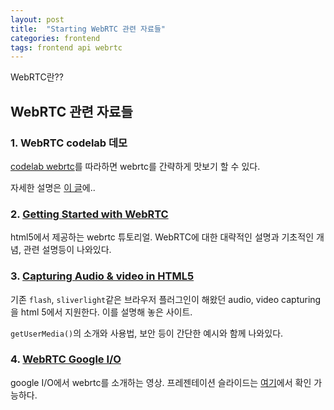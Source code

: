 ```yaml
---
layout: post
title:  "Starting WebRTC 관련 자료들"
categories: frontend
tags: frontend api webrtc
---
```



WebRTC란??


## WebRTC 관련 자료들   



### 1. WebRTC codelab 데모
[codelab webrtc](https://codelabs.developers.google.com/codelabs/webrtc-web/#0)를 따라하면 webrtc를 간략하게 맛보기 할 수 있다.

자세한 설명은 [이 글]()에..


### 2. [Getting Started with WebRTC](https://www.html5rocks.com/en/tutorials/webrtc/basics/)
html5에서 제공하는 webrtc 튜토리얼. WebRTC에 대한 대략적인 설명과 기초적인 개념, 관련 설명등이 나와있다.


### 3. [Capturing Audio & video in HTML5](https://www.html5rocks.com/en/tutorials/getusermedia/intro/)
기존 `flash`, `sliverlight`같은 브라우저 플러그인이 해왔던 audio, video capturing을 html 5에서 지원한다. 이를 설명해 놓은 사이트. 

`getUserMedia()`의 소개와 사용법, 보안 등이 간단한 예시와 함께 나와있다.


### 4. [ WebRTC Google I/O ](https://getpocket.com/a/read/362094443)
google I/O에서 webrtc를 소개하는 영상. 프레젠테이션 슬라이드는 [여기](http://io13webrtc.appspot.com/#1)에서 확인 가능하다.
